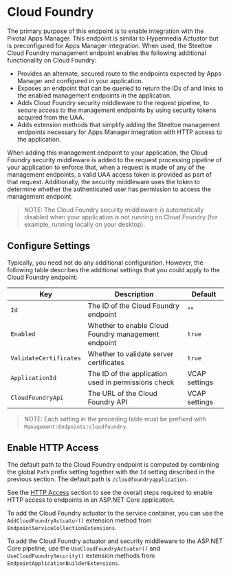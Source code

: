 # Cloud Foundry

The primary purpose of this endpoint is to enable integration with the Pivotal Apps Manager. This endpoint is similar to Hypermedia Actuator but is preconfigured for Apps Manager integration. When used, the Steeltoe Cloud Foundry management endpoint enables the following additional functionality on Cloud Foundry:

* Provides an alternate, secured route to the endpoints expected by Apps Manager and configured in your application.
* Exposes an endpoint that can be queried to return the IDs of and links to the enabled management endpoints in the application.
* Adds Cloud Foundry security middleware to the request pipeline, to secure access to the management endpoints by using security tokens acquired from the UAA.
* Adds extension methods that simplify adding the Steeltoe management endpoints necessary for Apps Manager integration with HTTP access to the application.

When adding this management endpoint to your application, the Cloud Foundry security middleware is added to the request processing pipeline of your application to enforce that, when a request is made of any of the management endpoints, a valid UAA access token is provided as part of that request. Additionally, the security middleware uses the token to determine whether the authenticated user has permission to access the management endpoint.

>NOTE: The Cloud Foundry security middleware is automatically disabled when your application is not running on Cloud Foundry (for example, running locally on your desktop).

## Configure Settings

Typically, you need not do any additional configuration. However, the following table describes the additional settings that you could apply to the Cloud Foundry endpoint:

|Key|Description|Default|
|---|---|---|
|`Id`|The ID of the Cloud Foundry endpoint|""|
|`Enabled`|Whether to enable Cloud Foundry management endpoint|`true`|
|`ValidateCertificates`|Whether to validate server certificates|`true`|
|`ApplicationId`|The ID of the application used in permissions check|VCAP settings|
|`CloudFoundryApi`|The URL of the Cloud Foundry API|VCAP settings|

>NOTE: Each setting in the preceding table must be prefixed with `Management:Endpoints:cloudfoundry`.

## Enable HTTP Access

The default path to the Cloud Foundry endpoint is computed by combining the global `Path` prefix setting together with the `Id` setting described in the previous section. The default path is `/cloudfoundryapplication`.

See the [HTTP Access](/docs/management/using-endpoints#http-access) section to see the overall steps required to enable HTTP access to endpoints in an ASP.NET Core application.

To add the Cloud Foundry actuator to the service container, you can use the `AddCloudFoundryActuator()` extension method from `EndpointServiceCollectionExtensions`.

To add the Cloud Foundry actuator and security middleware to the ASP.NET Core pipeline, use the `UseCloudFoundryActuator()` and `UseCloudFoundrySecurity()` extension methods from `EndpointApplicationBuilderExtensions`.
